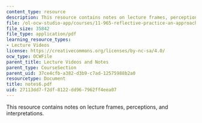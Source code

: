 ```yaml
---
content_type: resource
description: This resource contains notes on lecture frames, perceptions, and interpretations.
file: /ol-ocw-studio-app/courses/11-965-reflective-practice-an-approach-for-expanding-your-learning-frontiers-january-iap-2007/27113dd7f2df8122dd967962ff4eea07_notes6.pdf
file_size: 35842
file_type: application/pdf
learning_resource_types:
- Lecture Videos
license: https://creativecommons.org/licenses/by-nc-sa/4.0/
ocw_type: OCWFile
parent_title: Lecture Videos and Notes
parent_type: CourseSection
parent_uid: 37ce4cfb-a382-d3b9-c7ad-12575988b2a0
resourcetype: Document
title: notes6.pdf
uid: 27113dd7-f2df-8122-dd96-7962ff4eea07
---
```

This resource contains notes on lecture frames, perceptions, and interpretations.